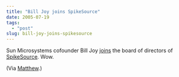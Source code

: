 ```yaml
---
title: "Bill Joy joins SpikeSource"
date: 2005-07-19
tags: 
  - "post"
slug: bill-joy-joins-spikesource
---
```


Sun Microsystems cofounder Bill Joy [joins](http://sanjose.bizjournals.com/sanjose/stories/2005/07/18/daily3.html?jst=b_ln_hl) the board of directors of [SpikeSource](http://www.spikesource.com/). Wow.

(Via [Matthew](http://www.silentpenguin.com/).)
